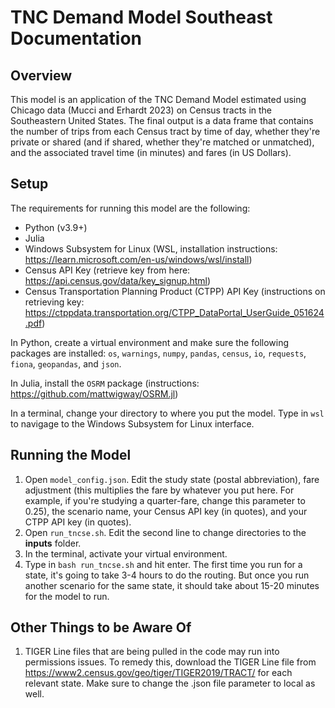 # TNC Demand Model Southeast Documentation

## Overview

This model is an application of the TNC Demand Model estimated using Chicago data (Mucci and Erhardt 2023) on Census tracts in the Southeastern United States. The final output is a data frame that contains the number of trips from each Census tract by time of day, whether they're private or shared (and if shared, whether they're matched or unmatched), and the associated travel time (in minutes) and fares (in US Dollars). 

## Setup
The requirements for running this model are the following:
- Python (v3.9+)
- Julia
- Windows Subsystem for Linux (WSL, installation instructions: https://learn.microsoft.com/en-us/windows/wsl/install)
- Census API Key (retrieve key from here: https://api.census.gov/data/key_signup.html)
- Census Transportation Planning Product (CTPP) API Key (instructions on retrieving key: https://ctppdata.transportation.org/CTPP_DataPortal_UserGuide_051624.pdf)

In Python, create a virtual environment and make sure the following packages are installed: `os`,
`warnings`, `numpy`, `pandas`, `census`, `io`, `requests`, `fiona`, `geopandas`, and `json`.

In Julia, install the `OSRM` package (instructions: https://github.com/mattwigway/OSRM.jl)

In a terminal, change your directory to where you put the model. Type in `wsl` to navigage to the Windows Subsystem for Linux interface.

## Running the Model
1. Open `model_config.json`. Edit the study state (postal abbreviation), fare adjustment (this multiplies the fare by whatever you put here. For example, if you're studying a quarter-fare, change this parameter to 0.25), the scenario name, your Census API key (in quotes), and your CTPP API key (in quotes).
2. Open `run_tncse.sh`. Edit the second line to change directories to the **inputs** folder.
3. In the terminal, activate your virtual environment.
4. Type in `bash run_tncse.sh` and hit enter. The first time you run for a state, it's going to take 3-4 hours to do the routing. But once you run another scenario for the same state, it should take about 15-20 minutes for the model to run.

## Other Things to be Aware Of
1. TIGER Line files that are being pulled in the code may run into permissions issues. To remedy this, download the TIGER Line file from https://www2.census.gov/geo/tiger/TIGER2019/TRACT/ for each relevant state. Make sure to change the .json file parameter to local as well.
